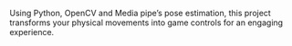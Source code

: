 Using Python, OpenCV and Media pipe’s pose estimation, this project transforms your physical movements into game controls for an engaging experience.
